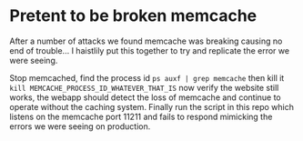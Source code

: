 # Pretent to be broken memcache

After a number of attacks we found memcache was breaking causing no end of trouble... I haistlily put this together to try and replicate the error we were seeing.

Stop memcached, find the process id `ps auxf | grep memcache` then kill it `kill MEMCACHE_PROCESS_ID_WHATEVER_THAT_IS` now verify the website still works, the webapp should detect the loss of memcache and continue to operate without the caching system. Finally run the script in this repo which listens on the memcache port 11211 and fails to respond mimicking the errors we were seeing on production.
